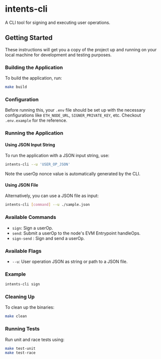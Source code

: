# intents-cli

A CLI tool for signing and executing user operations.

## Getting Started

These instructions will get you a copy of the project up and running on your local machine for development and testing purposes.

### Building the Application

To build the application, run:

```sh
make build
```

### Configuration

Before running this, your `.env` file should be set up with the necessary configurations like `ETH_NODE_URL`, `SIGNER_PRIVATE_KEY`, etc.
Checkout `.env.example` for the reference.

### Running the Application

#### Using JSON Input String

To run the application with a JSON input string, use:

```sh
intents-cli --u 'USER_OP_JSON'
```

Note the userOp nonce value is automatically generated by the CLI.

#### Using JSON File

Alternatively, you can use a JSON file as input:

```sh
intents-cli [command] --u ./sample.json
```

### Available Commands

- `sign`: Sign a userOp.
- `send`: Submit a userOp to the node's EVM Entrypoint handleOps.
- `sign-send` : Sign and send a userOp.

### Available Flags

- `--u`: User operation JSON as string or path to a JSON file.

### Example

```sh
intents-cli sign 
```

### Cleaning Up

To clean up the binaries:

```sh
make clean
```

### Running Tests

Run unit and race tests using:

```sh
make test-unit
make test-race
```
